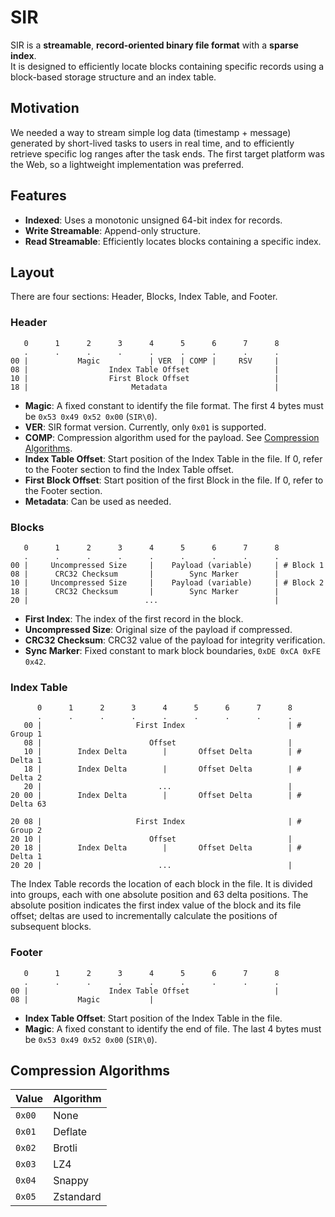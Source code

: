 # SIR

SIR is a **streamable**, **record-oriented binary file format** with a **sparse index**.  
It is designed to efficiently locate blocks containing specific records using a block-based storage structure and an index table.

## Motivation

We needed a way to stream simple log data (timestamp + message) generated by short-lived tasks to users in real time, and to efficiently retrieve specific log ranges after the task ends.
The first target platform was the Web, so a lightweight implementation was preferred.

## Features

- **Indexed**: Uses a monotonic unsigned 64-bit index for records.
- **Write Streamable**: Append-only structure.
- **Read Streamable**: Efficiently locates blocks containing a specific index.

## Layout

There are four sections: Header, Blocks, Index Table, and Footer.

### Header

```
   0      1      2      3      4      5      6      7      8
   .      .      .      .      .      .      .      .      .
00 |           Magic           | VER  | COMP |     RSV     |
08 |                  Index Table Offset                   |
10 |                  First Block Offset                   |
18 |                       Metadata                        |
```

- **Magic**: A fixed constant to identify the file format. The first 4 bytes must be `0x53 0x49 0x52 0x00` (`SIR\0`).
- **VER**: SIR format version. Currently, only `0x01` is supported.
- **COMP**: Compression algorithm used for the payload. See [Compression Algorithms](#compression-algorithms).
- **Index Table Offset**: Start position of the Index Table in the file. If 0, refer to the Footer section to find the Index Table offset.
- **First Block Offset**: Start position of the first Block in the file. If 0, refer to the Footer section.
- **Metadata**: Can be used as needed.

### Blocks

```
   0      1      2      3      4      5      6      7      8
   .      .      .      .      .      .      .      .      .
00 |     Uncompressed Size     |    Payload (variable)     | # Block 1
08 |      CRC32 Checksum       |        Sync Marker        |
10 |     Uncompressed Size     |    Payload (variable)     | # Block 2
18 |      CRC32 Checksum       |        Sync Marker        |
20 |                          ...                          |
```

- **First Index**: The index of the first record in the block.
- **Uncompressed Size**: Original size of the payload if compressed.
- **CRC32 Checksum**: CRC32 value of the payload for integrity verification.
- **Sync Marker**: Fixed constant to mark block boundaries, `0xDE 0xCA 0xFE 0x42`.

### Index Table

```
      0      1      2      3      4      5      6      7      8
      .      .      .      .      .      .      .      .      .
   00 |                     First Index                       | # Group 1
   08 |                        Offset                         |
   10 |        Index Delta        |       Offset Delta        | # Delta 1
   18 |        Index Delta        |       Offset Delta        | # Delta 2
   20 |                          ...                          |
20 00 |        Index Delta        |       Offset Delta        | # Delta 63

20 08 |                     First Index                       | # Group 2
20 10 |                        Offset                         |
20 18 |        Index Delta        |       Offset Delta        | # Delta 1
20 20 |                          ...                          |
```

The Index Table records the location of each block in the file.
It is divided into groups, each with one absolute position and 63 delta positions.
The absolute position indicates the first index value of the block and its file offset; deltas are used to incrementally calculate the positions of subsequent blocks.

### Footer

```
   0      1      2      3      4      5      6      7      8
   .      .      .      .      .      .      .      .      .
00 |                  Index Table Offset                   |
08 |           Magic           |
```

- **Index Table Offset**: Start position of the Index Table in the file.
- **Magic**: A fixed constant to identify the end of file. The last 4 bytes must be `0x53 0x49 0x52 0x00` (`SIR\0`).

## Compression Algorithms

| Value  | Algorithm |
| ------ | --------- |
| `0x00` | None      |
| `0x01` | Deflate   |
| `0x02` | Brotli    |
| `0x03` | LZ4       |
| `0x04` | Snappy    |
| `0x05` | Zstandard |
